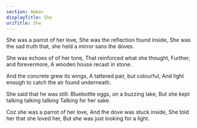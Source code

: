 ```yaml
---
section: Amber
displayTitle: She
uriTitle: She
---
```


She was a parrot of her love,
She was the reflection found inside,
She was the sad truth that,
she held a mirror sans the doves.

She was echoes of of her tone,
That reinforced what she thought,
Further, and forevermore,
A wooden house recast in stone.

And the concrete grew its wings,
A tattered pair, but colourful,
And light enough to catch
the air found underneath.

She said that he was still:
Bluebottle eggs, on a buzzing lake,
But she kept talking talking talking
Talking for her sake.

Coz she was a parrot of her love,
And the dove was stuck inside,
She told her that she loved her,
But she was just looking for a light.
